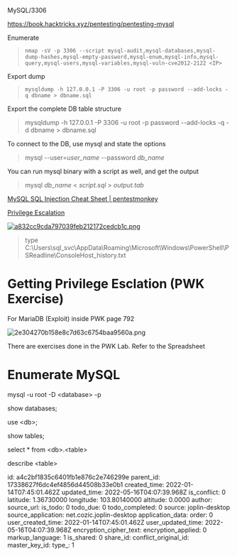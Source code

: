 MySQL/3306

https://book.hacktricks.xyz/pentesting/pentesting-mysql

Enumerate

> `nmap -sV -p 3306 --script mysql-audit,mysql-databases,mysql-dump-hashes,mysql-empty-password,mysql-enum,mysql-info,mysql-query,mysql-users,mysql-variables,mysql-vuln-cve2012-2122 <IP>`

Export dump

> ```
> mysqldump -h 127.0.0.1 -P 3306 -u root -p password --add-locks -q dbname > dbname.sql
> ```

Export the complete DB table structure

> mysqldump -h 127.0.0.1 -P 3306 -u root -p password --add-locks -q -d dbname > dbname.sql

To connect to the DB, use mysql and state the options

> mysql --user=*user_name* --password *db_name*

You can run mysql binary with a script as well, and get the output

> mysql *db_name* < *script.sql* \> *output.tab*

[MySQL SQL Injection Cheat Sheet | pentestmonkey](https://pentestmonkey.net/cheat-sheet/sql-injection/mysql-sql-injection-cheat-sheet)

<ins>Privilege Escalation</ins>

<ins>![a832cc9cda797039feb212172cedcb1c.png](:/2829866aa37b4039b67c547b572a86ab)</ins>

> type C:\\Users\\sql\_svc\\AppData\\Roaming\\Microsoft\\Windows\\PowerShell\\PSReadline\\ConsoleHost\_history.txt

# Getting Privilege Esclation (PWK Exercise)

For MariaDB (Exploit) inside PWK page 792

![2e304270b158e8c7d63c6754baa9560a.png](:/dba13e4f022d42a4b6e68b9fa9addd6b)

There are exercises done in the PWK Lab. Refer to the Spreadsheet

# Enumerate MySQL

mysql -u root -D &lt;database&gt; -p

show databases;

use &lt;db&gt;;

show tables;

select * from &lt;db&gt;.&lt;table&gt;

describe &lt;table&gt;

id: a4c2bf1835c6401fb1e876c2e746299e
parent_id: 17338627f6dc4ef4856d44508b33e0b1
created_time: 2022-01-14T07:45:01.462Z
updated_time: 2022-05-16T04:07:39.968Z
is_conflict: 0
latitude: 1.36730000
longitude: 103.80140000
altitude: 0.0000
author: 
source_url: 
is_todo: 0
todo_due: 0
todo_completed: 0
source: joplin-desktop
source_application: net.cozic.joplin-desktop
application_data: 
order: 0
user_created_time: 2022-01-14T07:45:01.462Z
user_updated_time: 2022-05-16T04:07:39.968Z
encryption_cipher_text: 
encryption_applied: 0
markup_language: 1
is_shared: 0
share_id: 
conflict_original_id: 
master_key_id: 
type_: 1